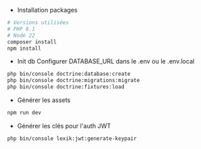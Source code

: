- Installation packages

```bash
# Versions utilisées
# PHP 8.1
# Node 22
composer install
npm install
```
- Init db
Configurer DATABASE_URL dans le .env ou le .env.local
```bash
php bin/console doctrine:database:create
php bin/console doctrine:migrations:migrate
php bin/console doctrine:fixtures:load
```
- Générer les assets
```bash
npm run dev
```

- Générer les clés pour l'auth JWT
```bash
php bin/console lexik:jwt:generate-keypair
```